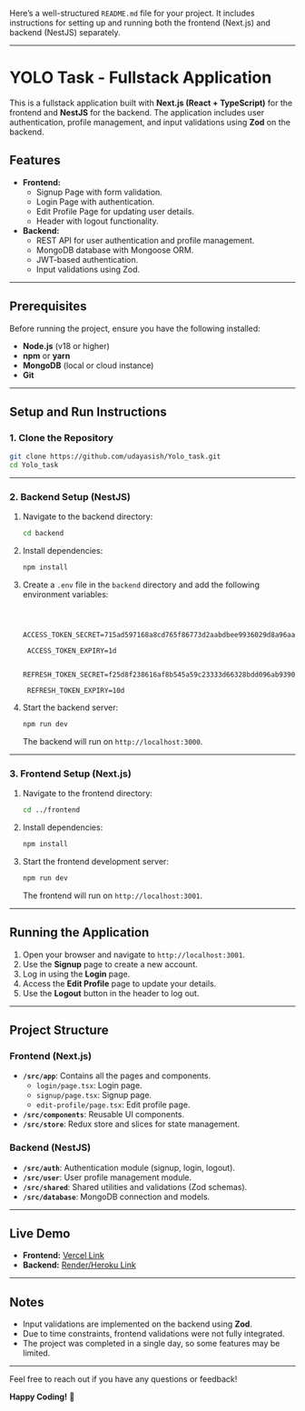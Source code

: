 Here’s a well-structured `README.md` file for your project. It includes instructions for setting up and running both the frontend (Next.js) and backend (NestJS) separately.

---

# YOLO Task - Fullstack Application

This is a fullstack application built with **Next.js (React + TypeScript)** for the frontend and **NestJS** for the backend. The application includes user authentication, profile management, and input validations using **Zod** on the backend.

## Features
- **Frontend:**
  - Signup Page with form validation.
  - Login Page with authentication.
  - Edit Profile Page for updating user details.
  - Header with logout functionality.
- **Backend:**
  - REST API for user authentication and profile management.
  - MongoDB database with Mongoose ORM.
  - JWT-based authentication.
  - Input validations using Zod.

---

## Prerequisites

Before running the project, ensure you have the following installed:
- **Node.js** (v18 or higher)
- **npm** or **yarn**
- **MongoDB** (local or cloud instance)
- **Git**

---

## Setup and Run Instructions

### 1. Clone the Repository

```bash
git clone https://github.com/udayasish/Yolo_task.git
cd Yolo_task
```

---

### 2. Backend Setup (NestJS)

1. Navigate to the backend directory:
   ```bash
   cd backend
   ```

2. Install dependencies:
   ```bash
   npm install
   ```

3. Create a `.env` file in the `backend` directory and add the following environment variables:
   ```env


    ACCESS_TOKEN_SECRET=715ad597168a8cd765f86773d2aabdbee9936029d8a96aa76b9ee773deeb1357

    ACCESS_TOKEN_EXPIRY=1d

    REFRESH_TOKEN_SECRET=f25d8f238616af8b545a59c23333d66328bdd096ab9390ca4adfb1e65a14913d

    REFRESH_TOKEN_EXPIRY=10d
   ```

4. Start the backend server:
   ```bash
   npm run dev
   ```

   The backend will run on `http://localhost:3000`.

---

### 3. Frontend Setup (Next.js)

1. Navigate to the frontend directory:
   ```bash
   cd ../frontend
   ```

2. Install dependencies:
   ```bash
   npm install
   ```

3. Start the frontend development server:
   ```bash
   npm run dev
   ```

   The frontend will run on `http://localhost:3001`.

---

## Running the Application

1. Open your browser and navigate to `http://localhost:3001`.
2. Use the **Signup** page to create a new account.
3. Log in using the **Login** page.
4. Access the **Edit Profile** page to update your details.
5. Use the **Logout** button in the header to log out.

---

## Project Structure

### Frontend (Next.js)
- **`/src/app`**: Contains all the pages and components.
  - `login/page.tsx`: Login page.
  - `signup/page.tsx`: Signup page.
  - `edit-profile/page.tsx`: Edit profile page.
- **`/src/components`**: Reusable UI components.
- **`/src/store`**: Redux store and slices for state management.

### Backend (NestJS)
- **`/src/auth`**: Authentication module (signup, login, logout).
- **`/src/user`**: User profile management module.
- **`/src/shared`**: Shared utilities and validations (Zod schemas).
- **`/src/database`**: MongoDB connection and models.

---


## Live Demo

- **Frontend:** [Vercel Link]([https://yolo-task-vsei.vercel.app/)
- **Backend:** [Render/Heroku Link](https://yolo-task.onrender.com/)

---

## Notes

- Input validations are implemented on the backend using **Zod**.
- Due to time constraints, frontend validations were not fully integrated.
- The project was completed in a single day, so some features may be limited.

---

Feel free to reach out if you have any questions or feedback!  

**Happy Coding!** 🚀
